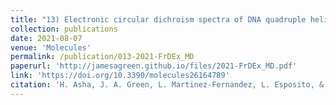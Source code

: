```yaml
---
title: "13) Electronic circular dichroism spectra of DNA quadruple helices studied by molecular dynamics simulations and excitonic calculations including charge transfer states"
collection: publications
date: 2021-08-07
venue: 'Molecules'
permalink: /publication/013-2021-FrDEx_MD
paperurl: 'http://jamesagreen.github.io/files/2021-FrDEx_MD.pdf'
link: 'https://doi.org/10.3390/molecules26164789'
citation: 'H. Asha, J. A. Green, L. Martinez-Fernandez, L. Esposito, & R. Improta, &quot;Electronic circular dichroism spectra of DNA quadruple helices studied by molecular dynamics simulations and excitonic calculations including charge transfer states&quot;, <i>Molecules</i>, 2021, <b>26</b>, 4789'
---
```

